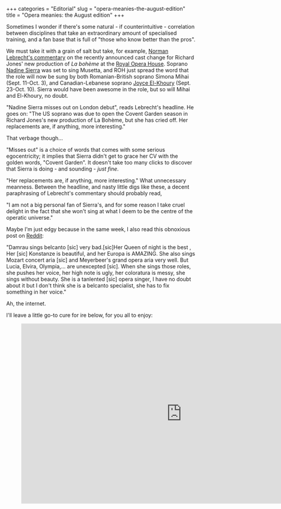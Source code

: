 +++
categories = "Editorial"
slug = "opera-meanies-the-august-edition"
title = "Opera meanies: the August edition"
+++

Sometimes I wonder if there's some natural - if counterintuitive - correlation between disciplines that take an extraordinary amount of specialised training, and a fan base that is full of "those who know better than the pros".

We must take it with a grain of salt but take, for example, [Norman Lebrecht's commentary](http://slippedisc.com/2017/08/nadine-sierra-misses-out-on-london-debut/) on the recently announced cast change for Richard Jones' new production of *La bohème* at the [Royal Opera House](/scene/companies/royal-opera-house/). Soprano [Nadine Sierra](/scene/people/nadine-sierra/) was set to sing Musetta, and ROH just spread the word that the role will now be sung by both Romanian-British soprano Simona Mihai (Sept. 11-Oct. 3), and Canadian-Lebanese soprano [Joyce El-Khoury](/scene/people/joyce-el-khoury/) (Sept. 23-Oct. 10). Sierra would have been awesome in the role, but so will Mihai and El-Khoury, no doubt.

"Nadine Sierra misses out on London debut", reads Lebrecht's headline. He goes on: "The US soprano was due to open the Covent Garden season in Richard Jones's new production of La Bohème, but she has cried off. Her replacements are, if anything, more interesting."

That verbage though...

"Misses out" is a choice of words that comes with some serious egocentricity; it implies that Sierra didn't get to grace her CV with the golden words, "Covent Garden". It doesn't take too many clicks to discover that Sierra is doing - and sounding - *just fine*.

"Her replacements are, if anything, more interesting." What unnecessary meanness. Between the headline, and nasty little digs like these, a decent paraphrasing of Lebrecht's commentary should probably read, 

"I am not a big personal fan of Sierra's, and for some reason I take cruel delight in the fact that she won't sing at what I deem to be the centre of the operatic universe."

Maybe I'm just edgy because in the same week, I also read this obnoxious post on [Reddit](https://www.reddit.com/r/opera/comments/6vjadb/diana_damraus_voice_is_very_ugly_when_she_sings/?st=j6s3rjzg&sh=e762805c):

"Damrau sings belcanto [sic] very bad.[sic]Her Queen of night is the best , Her [sic] Konstanze is beautiful, and her Europa is AMAZING. She also sings Mozart concert aria [sic] and Meyerbeer's grand opera aria very well. But Lucia, Elvira, Olympia,... are unexcepted [sic]. When she sings those roles, she pushes her voice, her high note is ugly, her coloratura is messy, she sings without beauty. She is a tanlented [sic] opera singer, I have no doubt about it but I don't think she is a belcanto specialist, she has to fix something in her voice."

Ah, the internet. 

I'll leave a little go-to cure for ire below, for you all to enjoy:

<figure data-type="video">
<iframe width="854" height="480" src="https://www.youtube.com/embed/K8cTVQMihyI" frameborder="0" allowfullscreen></iframe>
</figure>
